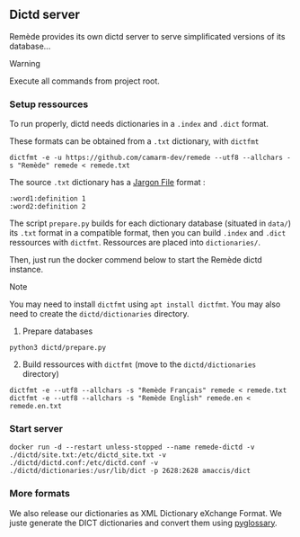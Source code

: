 ## Dictd server

Remède provides its own dictd server to serve simplificated versions of its database...

> [!WARNING]
> Execute all commands from project root.

### Setup ressources

To run properly, dictd needs dictionaries in a `.index` and `.dict` format.

These formats can be obtained from a `.txt` dictionary, with `dictfmt`
```shell
dictfmt -e -u https://github.com/camarm-dev/remede --utf8 --allchars -s "Remède" remede < remede.txt
```
The source `.txt` dictionary has a [Jargon File](https://en.wikipedia.org/wiki/Jargon_File) format :
```
:word1:definition 1
:word2:definition 2
```

The script `prepare.py` builds for each dictionary database (situated in `data/`) its `.txt` format in a compatible format,
then you can build `.index` and `.dict` ressources with `dictfmt`. Ressources are placed into `dictionaries/`.

Then, just run the docker commend below to start the Remède dictd instance.

> [!NOTE]
> You may need to install `dictfmt` using `apt install dictfmt`.
> You may also need to create the `dictd/dictionaries` directory.

1. Prepare databases
```shell
python3 dictd/prepare.py
```
2. Build ressources with `dictfmt` (move to the `dictd/dictionaries` directory)
```shell
dictfmt -e --utf8 --allchars -s "Remède Français" remede < remede.txt
dictfmt -e --utf8 --allchars -s "Remède English" remede.en < remede.en.txt
```

### Start server

```shell
docker run -d --restart unless-stopped --name remede-dictd -v ./dictd/site.txt:/etc/dictd_site.txt -v ./dictd/dictd.conf:/etc/dictd.conf -v ./dictd/dictionaries:/usr/lib/dict -p 2628:2628 amaccis/dict
```

### More formats

We also release our dictionaries as XML Dictionary eXchange Format. We juste generate the DICT dictionaries and convert
them using [pyglossary](https://github.com/ilius/pyglossary).
